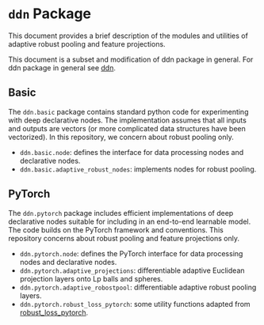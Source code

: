 # `ddn` Package

This document provides a brief description of the modules and utilities of adaptive robust pooling and feature projections.

This document is a subset and modification of ddn package in general. For ddn package in general see [ddn](https://github.com/anucvml/ddn).

## Basic

The `ddn.basic` package contains standard python code for experimenting with deep declarative nodes. The
implementation assumes that all inputs and outputs are vectors (or more complicated data structures
have been vectorized). In this repository, we concern about robust pooling only.

* `ddn.basic.node`: defines the interface for data processing nodes and declarative nodes.
* `ddn.basic.adaptive_robust_nodes`: implements nodes for robust pooling.


## PyTorch

The `ddn.pytorch` package includes efficient implementations of deep declarative nodes suitable for including
in an end-to-end learnable model. The code builds on the PyTorch framework and conventions. This repository concerns
about robust pooling and feature projections only.

* `ddn.pytorch.node`: defines the PyTorch interface for data processing nodes and declarative nodes.
* `ddn.pytorch.adaptive_projections`: differentiable adaptive Euclidean projection layers onto Lp balls and spheres.
* `ddn.pytorch.adaptive_robostpool`: differentiable adaptive robust pooling layers.
* `ddn.pytorch.robust_loss_pytorch`: some utility functions adapted from [robust_loss_pytorch](https://github.com/jonbarron/robust_loss_pytorch).
